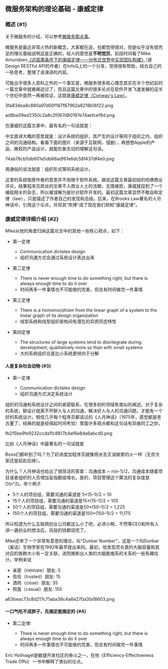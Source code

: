 ## 微服务架构的理论基础 - 康威定律

### 概述 {#1}

关于微服务的介绍，可以参考[微服务那点事](https://yq.aliyun.com/articles/2764)。

微服务是最近非常火热的新概念，大家都在追，也都觉得很对，但是似乎没有很充足的理论基础说明这是正确的，给人的感觉是**不明觉厉**。前段时间看了Mike Amundsen[《远距离条件下的康威定律——分布式世界中实现团队构建》](https://yq.aliyun.com/go/articleRenderRedirect?url=http%3A%2F%2Fwww.infoq.com%2Fcn%2Fpresentations%2Fteam-building-implementation-in-distributed-world)（是Design RESTful API的作者）在InfoQ上的一个分享，觉得很有帮助，结合自己的一些思考，整理了该演讲的内容。

可能出乎很多人意料之外的一个事实是，微服务很多核心理念其实在半个世纪前的一篇文章中就被阐述过了，而且这篇文章中的很多论点在软件开发飞速发展的这半个世纪中竟然一再被验证，这就是[康威定律（Conway's Law）](https://yq.aliyun.com/go/articleRenderRedirect?url=http%3A%2F%2Fwww.melconway.com%2FHome%2FConways_Law.html)。

3fa834ea8c880a97d00f187f67962a8218b16f22.png

ad8ba09ed2350c2a8c2f067d80197e74aefcef8d.png

在康威的这篇文章中，最有名的一句话就是：

中文直译大概的意思就是：设计系统的组织，其产生的设计等同于组织之内、组织之间的沟通结构。看看下面的图片（来源于互联网，侵删），再想想Apple的产品、微软的产品设计，就能形象生动的理解这句话。

74ab78cb5db601e5db68adf61e6dc58f437df4e0.png

用通俗的说法就是：组织形式等同系统设计。

这里的系统按原作者的意思并不局限于软件系统。据说这篇文章最初投的哈佛商业评论，结果程序员屌丝的文章不入商业人士的法眼，无情被拒，康威就投到了一个编程相关的杂志，所以被误解为是针对软件开发的。最初这篇文章显然不敢自称定律（law），只是描述了作者自己的发现和总结。后来，在Brooks Law著名的人月神话中，引用这个论点，并将其“吹捧”成了现在我们熟知“康威定律”。

### 康威定律详细介绍 {#2}

Mike从他的角度归纳这篇论文中的其他一些核心观点，如下：

* 第一定律

  * Communication dictates design
  * 组织沟通方式会通过系统设计表达出来

* 第二定律

  * There is never enough time to do something right, but there is always enough time to do it over
  * 时间再多一件事情也不可能做的完美，但总有时间做完一件事情

* 第三定律

  * There is a homomorphism from the linear graph of a system to the linear graph of its design organization
  * 线型系统和线型组织架构间有潜在的异质同态特性

* 第四定律

  * The structures of large systems tend to disintegrate during development, qualitatively more so than with small systems
  * 大的系统组织总是比小系统更倾向于分解

#### 人是复杂社会动物 {#3}

* 第一定律

  * Communication dictates design
  * 组织沟通方式决定系统设计

组织的沟通和系统设计之间的紧密联系，在很多别的领域有类似的阐述。对于复杂的系统，聊设计就离不开聊人与人的沟通，解决好人与人的沟通问题，才能有一个好的系统设计。相信几乎每个程序员都读过的《人月神话》（1975年，感觉都是老古董了，经典的就是经得起时间考验）里面许多观点都和这句话有异曲同工之妙。

fb215be9fe9232ccda1fc8817b4af6e8da6abcd0.png

比如《人月神话》中最著名的一句话就是

Boss们都听到了吗？为了赶进度加程序员就像用水去灭油锅里的火一样（无奈大家还是前赴后继）。

为什么？人月神话也给出了很简洁的答案：沟通成本 = n\(n-1\)/2，沟通成本随着项目或者组织的人员增加呈指数级增长。是的，项目管理这个算法的复杂度是O\(n^2\)。举个例子

* 5个人的项目组，需要沟通的渠道是 5\*\(5–1\)/2 = 10
* 15个人的项目组，需要沟通的渠道是15\*\(15–1\)/2 = 105
* 50个人的项目组，需要沟通的渠道是50\*\(50–1\)/2 = 1,225
* 150个人的项目组，需要沟通的渠道是150\*\(150–1\)/2 = 11,175

所以知道为什么互联网创业公司都这么小了吧，必须小啊，不然等CEO和所有人讲一遍创业的想法后，风投的钱都烧完了。

Mike还举了一个非常有意思的理论，叫“Dunbar Number”，这是一个叫Dunbar（废话）生物学家在1992年最早提出来的。最初，他发现灵长类的大脑容量和其对应的族群大小有一定关联，进而推断出人类的大脑能维系的关系的一些有趣估计。举例来说

* 亲密（intimate）朋友: 5
* 信任（trusted）朋友: 15
* 酒肉（close）朋友: 35
* 照面（casual）朋友: 150

a63beac73c8d217c71aba36c4a6e270a3fa18603.png

#### 一口气吃不成胖子，先搞定能搞定的 {#4}

* 第二定律:

  * There is never enough time to do something right, but there is always enough time to do it over
  * 时间再多一件事情也不可能做的完美，但总有时间做完一件事情

Eric Hollnagel是敏捷开发社区的泰斗之一，在他《Efficiency-Effectiveness Trade Offs》 一书中解释了类似的论点。

